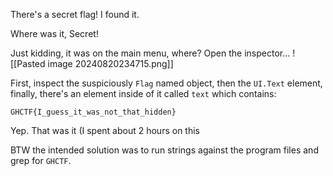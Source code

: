 There's a secret flag! I found it.

Where was it, Secret!

Just kidding, it was on the main menu, where? Open the inspector...
![[Pasted image 20240820234715.png]]

First, inspect the suspiciously `Flag` named object, then the `UI.Text` element, finally, there's an element inside of it called `text` which contains:

`GHCTF{I_guess_it_was_not_that_hidden}`

Yep. That was it (I spent about 2 hours on this 

BTW the intended solution was to run strings against the program files and grep for `GHCTF`.